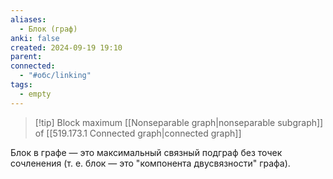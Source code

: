 ```yaml
---
aliases:
  - Блок (граф)
anki: false
created: 2024-09-19 19:10
parent: 
connected:
  - "#обс/linking"
tags:
  - empty
---
```


> [!tip] Block
maximum [[Nonseparable graph|nonseparable subgraph]]   of [[519.173.1 Connected graph|connected graph]]  

Блок в графе — это максимальный связный подграф без точек сочленения (т. е. блок — это "компонента двусвязности" графа).